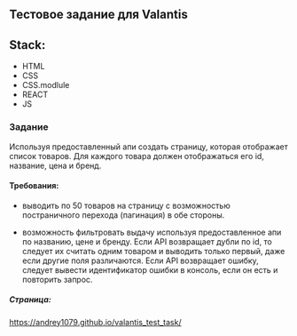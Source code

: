 ## Тестовое задание для Valantis

## Stack:

- HTML
- CSS
- CSS.modlule
- REACT
- JS

### Задание

Используя предоставленный апи создать страницу, которая отображает список товаров.
Для каждого товара должен отображаться его id, название, цена и бренд.

#### Требования:

- выводить по 50 товаров на страницу с возможностью постраничного перехода (пагинация) в обе стороны.

- возможность фильтровать выдачу используя предоставленное апи по названию, цене и бренду.
  Если API возвращает дубли по id, то следует их считать одним товаром и выводить только первый,
  даже если другие поля различаются. Если API возвращает ошибку, следует вывести идентификатор
  ошибки в консоль, если он есть и повторить запрос.

##### Страница:

https://andrey1079.github.io/valantis_test_task/
